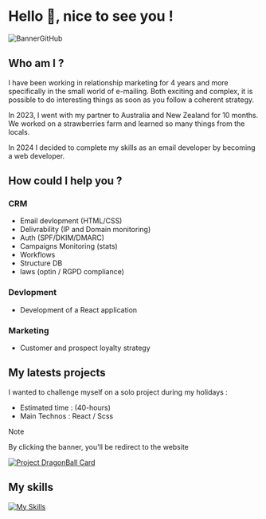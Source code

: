 # Hello 👋, nice to see you !

![BannerGitHub](https://github.com/VncPsq/VncPsq/assets/110898802/9b3ab79c-cfd4-4426-be72-bb0d5d159bd6)

## Who am I ?

<p>I have been working in relationship marketing for 4 years and more specifically in the small world of e-mailing. Both exciting and complex, it is possible to do interesting things as soon as you follow a coherent strategy.

In 2023, I went with my partner to Australia and New Zealand for 10 months. We worked on a strawberries farm and learned so many things from the locals.</p>

In 2024 I decided to complete my skills as an email developer by becoming a web developer.

## How could I help you ?

###  CRM
- Email devlopment (HTML/CSS)
- Delivrability (IP and Domain monitoring)
- Auth (SPF/DKIM/DMARC)
- Campaigns Monitoring (stats)
- Workflows
- Structure DB
- laws (optin / RGPD compliance)
###  Devlopment
- Development of a React application
###  Marketing
- Customer and prospect loyalty strategy

## My latests projects
I wanted to challenge myself on a solo project during my holidays : 
- Estimated time : (40-hours)
- Main Technos : React / Scss

> [!NOTE]
> By clicking the banner, you'll be redirect to the website


[![Project DragonBall Card](https://github.com/VncPsq/VncPsq/assets/110898802/7c62cdc9-f735-46c1-a421-5b0fa47671a8)](https://dragonballcard.netlify.app/)


## My skills

[![My Skills](https://skillicons.dev/icons?i=js,html,css,react,nodejs,vite,npm,sass,tailwind)](https://skillicons.dev)
